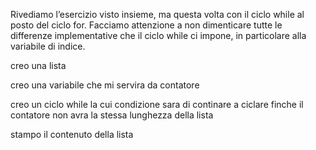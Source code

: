 Rivediamo l’esercizio visto insieme, ma questa volta con il ciclo while al posto del ciclo for.
Facciamo attenzione a non dimenticare tutte le differenze implementative che il ciclo while ci impone, in particolare alla variabile di indice.

creo una lista

creo una variabile che mi servira da contatore

creo un ciclo while la cui condizione sara di continare a ciclare finche il contatore non avra la stessa lunghezza della lista

stampo il contenuto della lista